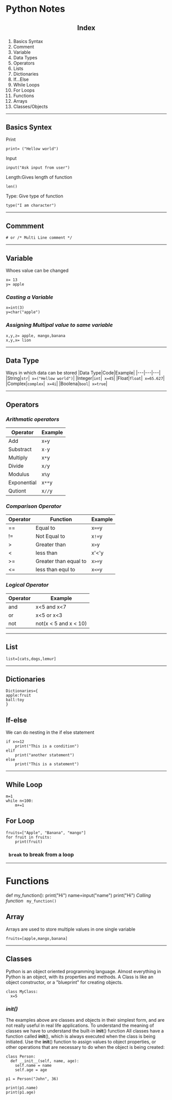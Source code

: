 # **Python Notes**

## <p style="text-align: center;"> Index </p>

1. Basics Syntax
2. Comment
3. Variable
4. Data Types
5. Operators
6. Lists
7. Dictionaries
8. If...Else
9. While Loops
10. For Loops
11. Functions
12. Arrays
13. Classes/Objects

---

## Basics Syntex

Print

```
print= ("Hellow world")
```

Input

```
input("Ask input from user")

```

Length:Gives length of function

```
len()
```

Type: Give type of function

```
type("I am character")
```

---

## Commment

```
# or /* Multi Line comment */
```

---

## Variable

Whoes value can be changed

```
x= 13
y= apple
```

### _Casting a Variable_

```
x=int(3)
y=char("apple")

```

### _Assigning Multipal value to same variable_

```
x,y,z= apple, mango,banana
x,y,x= lion
```

---

## Data Type

Ways in which data can be stored
|Data Type|Code|Example|
|---|---|---|
|String|`str`|` x=("Hellow world")`|
|Integer|`int`|` x=45`|
|Float|`float`|` x=65.627`|
|Complex|`complex`|` x=4i`|
|Boolena|`bool`|` x=true`|

---

## Operators

### _Arithmatic operators_

| Operator    | Example |
| ----------- | ------- |
| Add         | x`+`y   |
| Substract   | x`-`y   |
| Multiply    | x`*`y   |
| Divide      | x`/`y   |
| Modulus     | x`%`y   |
| Exponential | x`**`y  |
| Qutiont     | x`//`y  |

### _Comparison Operator_

| Operator | Function              | Example |
| -------- | --------------------- | ------- |
| ==       | Equal to              | x`==`y  |
| !=       | Not Equal to          | x`!=`y  |
| >        | Greater than          | x`>`y   |
| <        | less than             | x'<'y   |
| >=       | Greater than equal to | x`>=`y  |
| <=       | less than equl to     | x`<=`y  |

### _Logical Operator_

| Operator | Example               |
| -------- | --------------------- |
| and      | x<5 and x<7           |
| or       | x<5 or x<3            |
| not      | not(x < 5 and x < 10) |

---

## List

```
list=[cats,dogs,lemur]
```

---

## Dictionaries

```
Dictionaries={
apple:fruit
ball:toy
}
```

## If-else

We can do nesting in the if else statement

```
if x<=12
    print("This is a condition")
elif
    print("another statement")
else
    print("This is a statement")

```

---

## While Loop

```
m=1
while n<100:
    m+=1
```

## For Loop

```
fruits=["Apple", "Banana", "mango"]
for fruit in fruits:
    print(fruit)
```

### ` break` to break from a loop

---

# Functions

def my_function():
print("Hi")
name=input("name")
print("Hi")
_Calling function_
` my_function()`

## Array

Arrays are used to store multiple values in one single variable

```
fruits=[apple,mango,banana]
```

---

## Classes

Python is an object oriented programming language.
Almost everything in Python is an object, with its properties and methods.
A Class is like an object constructor, or a "blueprint" for creating objects.

```
class MyClass:
  x=5

```

### _**init**()_

The examples above are classes and objects in their simplest form, and are not really useful in real life applications.
To understand the meaning of classes we have to understand the built-in **init**() function
All classes have a function called **init**(), which is always executed when the class is being initiated.
Use the **init**() function to assign values to object properties, or other operations that are necessary to do when the object is being created:

```
class Person:
  def __init__(self, name, age):
    self.name = name
    self.age = age

p1 = Person("John", 36)

print(p1.name)
print(p1.age)

```
